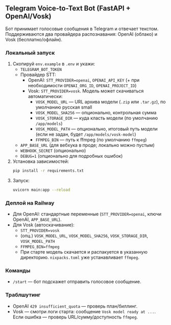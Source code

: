 ## Telegram Voice-to-Text Bot (FastAPI + OpenAI/Vosk)

Бот принимает голосовые сообщения в Telegram и отвечает текстом. Поддерживаются два провайдера распознавания: OpenAI (облако) и Vosk (бесплатно/офлайн).

### Локальный запуск

1. Скопируй `env.example` в `.env` и укажи:
   - `TELEGRAM_BOT_TOKEN`
   - Провайдер STT:
     - OpenAI: `STT_PROVIDER=openai`, `OPENAI_API_KEY` (+ при необходимости `OPENAI_ORG_ID`, `OPENAI_PROJECT_ID`)
     - Vosk: `STT_PROVIDER=vosk`. Модель может скачиваться автоматически:
       - `VOSK_MODEL_URL` — URL архива модели (`.zip` или `.tar.gz`), по умолчанию русская small
       - `VOSK_MODEL_SHA256` — опционально, контрольная сумма
       - `VOSK_STORAGE_DIR` — куда класть модели (по умолчанию `/app/models`)
       - `VOSK_MODEL_PATH` — опционально, итоговый путь модели (если не задан, будет `/app/models/vosk-model`)
       - `FFMPEG_BIN` — путь к ffmpeg (по умолчанию `ffmpeg`)
   - `APP_BASE_URL` (для вебхука в проде; локально можно пустым)
   - `WEBHOOK_SECRET` (опционально)
   - `DEBUG=1` (опционально для подробных ошибок)
2. Установка зависимостей:
   ```bash
   pip install -r requirements.txt
   ```
3. Запуск:
   ```bash
   uvicorn main:app --reload
   ```

### Деплой на Railway

- Для OpenAI: стандартные переменные (`STT_PROVIDER=openai`, ключи OpenAI, `APP_BASE_URL`).
- Для Vosk (автоскачивание):
  - `STT_PROVIDER=vosk`
  - (опц.) `VOSK_MODEL_URL`, `VOSK_MODEL_SHA256`, `VOSK_STORAGE_DIR`, `VOSK_MODEL_PATH`
  - `FFMPEG_BIN=ffmpeg`
  - При старте модель скачается и распакуется в указанную директорию. `nixpacks.toml` уже устанавливает `ffmpeg`.

### Команды
- `/start` — бот подскажет отправить голосовое сообщение.

### Траблшутинг
- OpenAI `429 insufficient_quota` — проверь план/биллинг.
- Vosk — смотри логи старта: сообщение `Vosk model ready at ...`. Если ошибка — проверь URL/сумму/доступность `ffmpeg`.